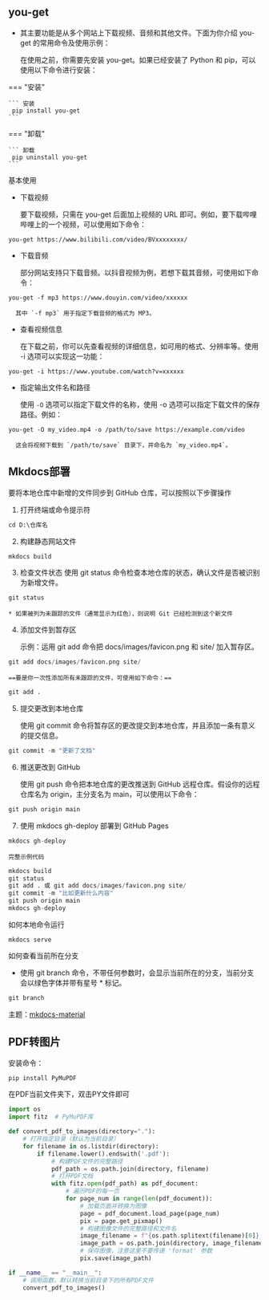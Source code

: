 ## you-get

   * 其主要功能是从多个网站上下载视频、音频和其他文件。下面为你介绍 you-get 的常用命令及使用示例：
   
      在使用之前，你需要先安装 you-get。如果已经安装了 Python 和 pip，可以使用以下命令进行安装：

=== "安装"

    ``` 安装
     pip install you-get
    ```

=== "卸载"

    ``` 卸载
     pip uninstall you-get
    ```

   基本使用

   * 下载视频

      要下载视频，只需在 you-get 后面加上视频的 URL 即可。例如，要下载哔哩哔哩上的一个视频，可以使用如下命令：
```
you-get https://www.bilibili.com/video/BVxxxxxxxx/
```

   * 下载音频

      部分网站支持只下载音频。以抖音视频为例，若想下载其音频，可使用如下命令：
```
you-get -f mp3 https://www.douyin.com/video/xxxxxx
```
      其中 `-f mp3` 用于指定下载音频的格式为 MP3。


   * 查看视频信息

      在下载之前，你可以先查看视频的详细信息，如可用的格式、分辨率等。使用 -i 选项可以实现这一功能：
```
you-get -i https://www.youtube.com/watch?v=xxxxxx
```


   * 指定输出文件名和路径

      使用 `-O` 选项可以指定下载文件的名称，使用 -o 选项可以指定下载文件的保存路径。例如：
```
you-get -O my_video.mp4 -o /path/to/save https://example.com/video
```
      这会将视频下载到 `/path/to/save` 目录下，并命名为 `my_video.mp4`。

## Mkdocs部署

要将本地仓库中新增的文件同步到 GitHub 仓库，可以按照以下步骤操作

1. 打开终端或命令提示符
```python
cd D:\仓库名
```
2. 构建静态网站文件
```python
mkdocs build
```

3. 检查文件状态 
使用 git status 命令检查本地仓库的状态，确认文件是否被识别为新增文件。
```python
git status
```
    * 如果被列为未跟踪的文件（通常显示为红色），则说明 Git 已经检测到这个新文件

4. 添加文件到暂存区

    示例：运用 git add 命令把 docs/images/favicon.png 和 site/ 加入暂存区。
```python
git add docs/images/favicon.png site/
```
    ==要是你一次性添加所有未跟踪的文件，可使用如下命令：==
```python
git add .
```

5. 提交更改到本地仓库

    使用 git commit 命令将暂存区的更改提交到本地仓库，并且添加一条有意义的提交信息。
```python
git commit -m "更新了文档"
```

6. 推送更改到 GitHub

    使用 git push 命令把本地仓库的更改推送到 GitHub 远程仓库。假设你的远程仓库名为 origin，主分支名为 main，可以使用以下命令：
```python
git push origin main
```

7. 使用 mkdocs gh-deploy 部署到 GitHub Pages
```python
mkdocs gh-deploy
```

    完整示例代码
```python
mkdocs build
git status
git add . 或 git add docs/images/favicon.png site/
git commit -m "比如更新什么内容"
git push origin main
mkdocs gh-deploy
```

如何本地命令运行

```
mkdocs serve
```

如何查看当前所在分支

   * 使用 git branch 命令，不带任何参数时，会显示当前所在的分支，当前分支会以绿色字体并带有星号 * 标记。

```python
git branch
```

主题：<a href="https://squidfunk.github.io/mkdocs-material/reference/" target="_blank">mkdocs-material</a>


## PDF转图片

安装命令：

```python
pip install PyMuPDF
```

在PDF当前文件夹下，双击PY文件即可
```python
import os
import fitz  # PyMuPDF库

def convert_pdf_to_images(directory="."):
    # 打开指定目录（默认为当前目录）
    for filename in os.listdir(directory):
        if filename.lower().endswith('.pdf'):
            # 构建PDF文件的完整路径
            pdf_path = os.path.join(directory, filename)
            # 打开PDF文档
            with fitz.open(pdf_path) as pdf_document:
                # 遍历PDF的每一页
                for page_num in range(len(pdf_document)):
                    # 加载页面并转换为图像
                    page = pdf_document.load_page(page_num)
                    pix = page.get_pixmap()
                    # 构建图像文件的完整路径和文件名
                    image_filename = f"{os.path.splitext(filename)[0]}_{page_num + 1}.jpg"
                    image_path = os.path.join(directory, image_filename)
                    # 保存图像，注意这里不要传递 'format' 参数
                    pix.save(image_path)

if __name__ == "__main__":
    # 调用函数，默认转换当前目录下的所有PDF文件
    convert_pdf_to_images()
```
